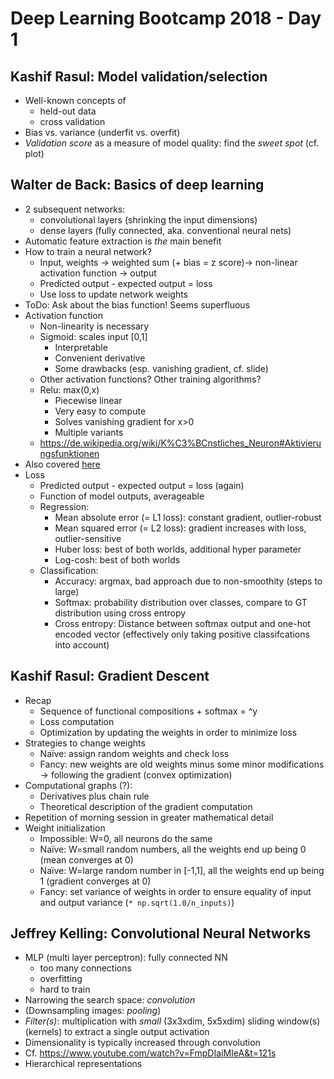 # Deep Learning Bootcamp 2018 - Day 1

## Kashif Rasul: Model validation/selection

- Well-known concepts of
  + held-out data
  + cross validation
- Bias vs. variance (underfit vs. overfit)
- *Validation score* as a measure of model quality: find the *sweet spot* (cf. plot)

## Walter de Back: Basics of deep learning

- 2 subsequent networks:
  + convolutional layers (shrinking the input dimensions)
  + dense layers (fully connected, aka. conventional neural nets)
- Automatic feature extraction is *the* main benefit
- How to train a neural network?
  + Input, weights -> weighted sum (+ bias = z score)-> non-linear activation function -> output
  + Predicted output - expected output = loss
  + Use loss to update network weights
- ToDo: Ask about the bias function! Seems superfluous
- Activation function
  + Non-linearity is necessary
  + Sigmoid: scales input [0,1]
    * Interpretable
    * Convenient derivative
    * Some drawbacks (esp. vanishing gradient, cf. slide)
  + Other activation functions? Other training algorithms?
  + Relu: max(0,x)
    * Piecewise linear
    * Very easy to compute
    * Solves vanishing gradient for x>0
    * Multiple variants
  + https://de.wikipedia.org/wiki/K%C3%BCnstliches_Neuron#Aktivierungsfunktionen
- Also covered [here](https://www.youtube.com/playlist?list=PLZHQObOWTQDNU6R1_67000Dx_ZCJB-3pi)
- Loss
  + Predicted output - expected output = loss (again)
  + Function of model outputs, averageable
  + Regression:
    * Mean absolute error (= L1 loss): constant gradient, outlier-robust
    * Mean squared error (= L2 loss): gradient increases with loss, outlier-sensitive
    * Huber loss: best of both worlds, additional hyper parameter
    * Log-cosh: best of both worlds
  + Classification:
    * Accuracy: argmax, bad approach due to non-smoothity (steps to large)
    * Softmax: probability distribution over classes, compare to GT distribution using cross entropy
    * Cross entropy: Distance between softmax output and one-hot encoded vector (effectively only taking
      positive classifcations into account)

## Kashif Rasul: Gradient Descent

- Recap
  + Sequence of functional compositions + softmax = ^y
  + Loss computation
  + Optimization by updating the weights in order to minimize loss
- Strategies to change weights
  + Naïve: assign random weights and check loss
  + Fancy: new weights are old weights minus some minor modifications -> following the gradient (convex optimization)
- Computational graphs (?):
  + Derivatives plus chain rule
  + Theoretical description of the gradient computation
- Repetition of morning session in greater mathematical detail
- Weight initialization
  + Impossible: W=0, all neurons do the same
  + Naïve: W=small random numbers, all the weights end up being 0 (mean converges at 0)
  + Naïve: W=large random number in [-1,1], all the weights end up being 1 (gradient converges at 0)
  + Fancy: set variance of weights in order to ensure equality of input and output variance (`* np.sqrt(1.0/n_inputs)`)

## Jeffrey Kelling: Convolutional Neural Networks

- MLP (multi layer perceptron): fully connected NN
  + too many connections
  + overfitting
  + hard to train
- Narrowing the search space: *convolution*
- (Downsampling images: *pooling*)
- *Filter(s)*: multiplication with *small* (3x3xdim, 5x5xdim) sliding window(s) (kernels) to extract a single output activation
- Dimensionality is typically increased through convolution
- Cf. https://www.youtube.com/watch?v=FmpDIaiMIeA&t=121s
- Hierarchical representations
